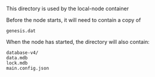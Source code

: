 This directory is used by the local-node container


Before the node starts, it will need to contain a copy of
```
genesis.dat
```
When the node has started, the directory will also contain:
```
database-v4/
data.mdb
lock.mdb
main.config.json
```
